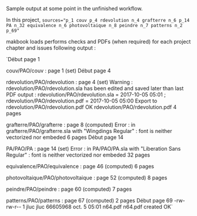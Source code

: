 
Sample output at some point in the unfinished workflow.

In this project,
`sources="p_1 couv p_4 rdevolution n_4 grafterre n_6 p_14 PA n_32 equivalence n_6 photovoltaique n_8 peindre n_7 patterns n_2 p_69"`

makbook loads performs checks and PDFs (when required) for each project chapter and issues following output :

`Début page 1

couv/PAO/couv : page 1 (set)
Début page 4

rdevolution/PAO/rdevolution : page 4 (set)
Warning :  rdevolution/PAO/rdevolution.sla has been edited and saved later than last PDF output : rdevolution/PAO/rdevolution.sla = 2017-10-05 05:01 ; rdevolution/PAO/rdevolution.pdf = 2017-10-05 05:00
Export to rdevolution/PAO/rdevolution.pdf
OK rdevolution/PAO/rdevolution.pdf
4 pages

grafterre/PAO/grafterre : page 8 (computed)
Error :  in grafterre/PAO/grafterre.sla with "Wingdings Regular" : font is neither vectorized nor embeded
6 pages
Début page 14

PA/PAO/PA : page 14 (set)
                <ITEXT CH="Annonce p. AAA"/>
Error :  in PA/PAO/PA.sla with "Liberation Sans Regular" : font is neither vectorized nor embeded
32 pages

equivalence/PAO/equivalence : page 46 (computed)
6 pages

photovoltaique/PAO/photovoltaique : page 52 (computed)
                <ITEXT CH="Da­vid Mer­ce­reau voir ses annonces p. AAA"/>
8 pages

peindre/PAO/peindre : page 60 (computed)
7 pages

patterns/PAO/patterns : page 67 (computed)
2 pages
Début page 69
-rw-rw-r-- 1 jluc jluc 66605968 oct.   5 05:01 n64.pdf
n64.pdf created OK`
